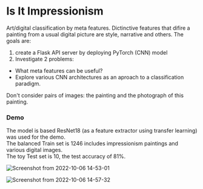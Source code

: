 # Is It Impressionism

Art/digital classification by meta features. Dictinctive features that difire a painting from a usual digital picture are style, narrative and others. 
The goals are:
1) create a Flask API server by deploying PyTorch (CNN) model 
2) Investigate 2 problems: 
- What meta features can be useful? 
- Explore various CNN architectures as an aproach to a classification paradigm. 

Don't consider pairs of images: the painting and the photograph of this painting. 

### Demo 
The model is based ResNet18 (as a feature extractor using transfer learning) was used for the demo.         
The balanced Train set is 1246 includes impressionism paintings and various digital images.   
The toy Test set is 10, the test accuracy of 81%.     

![Screenshot from 2022-10-06 14-53-01](https://user-images.githubusercontent.com/14224692/194429610-eae1cc6c-b5c4-4d9c-b8a1-8e1a1000d483.png)

![Screenshot from 2022-10-06 14-57-32](https://user-images.githubusercontent.com/14224692/194429640-2c36a594-5614-497c-a167-c3d1fb2d6355.png)


